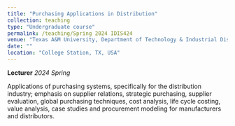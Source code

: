 ```yaml
---
title: "Purchasing Applications in Distribution"
collection: teaching
type: "Undergraduate course"
permalink: /teaching/Spring 2024 IDIS424
venue: "Texas A&M University, Department of Technology & Industrial Distribution"
date: ""
location: "College Station, TX, USA"
---
```


**Lecturer** 
*2024 Spring*

Applications of purchasing systems, specifically for the distribution industry; emphasis on supplier relations, 
strategic purchasing, supplier evaluation, global purchasing techniques, cost analysis, life cycle costing, value 
analysis, case studies and procurement modeling for manufacturers and distributors.

